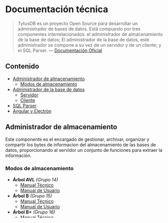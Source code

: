 # Documentación técnica
> TytusDB es un proyecto Open Source para desarrollar un administrador de bases de datos. Está compuesto por tres componentes interrelacionados: el administrador de almacenamiento de la base de datos; El administrador de la base de datos, este administrador se compone a su vez de un servidor y de un cliente; y el SQL Parser.  — [Documentación Oficial](https://github.com/tytusdb/tytus)

## Contenido
- [Administrador de almacenamiento](#adminStorage)
    - [Modos de almacenamiento](#storageMode)
- [Administrador de la base de datos](#adminDB)
    - [Servidor](#server)
    - [Cliente](#client)
- [SQL Parser](#parser)
- [Angular y Electrón](#angularElectron)


## Administrador de almacenamiento<a name="adminStorage"></a>
Este componente es el encargado de gestionar, archivar, organizar y compartir los bytes de informacion del almacenamiento de las bases de datos, proporcionando al servidor un conjunto de funciones para extraer la información.

### Modos de almacenamiento<a name="storageMode"></a>
- **Árbol AVL** *(Grupo 14)*
    - [Manual Técnico](../storage/AVL/docs/TechnicalManual.md)
    - [Manual de Usuario](../storage/AVL/docs/UserManual.md)
- **Árbol B** *(Grupo 15)*
    - [Manual Técnico](../storage/BTree/docs/Manual_de_Usuario.md)
    - [Manual de Usuario](../storage/BTree/docs/Manual_Tecnico.md)
- **Árbol B+** *(Grupo 16)*
    - [Manual Técnico](../storage/BPTree/doc/techManual_doc.md)
    - [Manual de Usuario](../storage/BPTree/doc/userManual_doc.md)
- **ISAM** *(Grupo 17)*
    - [Manual Técnico](../storage/ISAM/doc/Technical_guide.md)
    - [Manual de Usuario](../storage/ISAM/doc/user_guide.md)
- **Tablas Hash** *(Grupo 18)*
    - [Manual Técnico](../storage/Hash/docs/Manual_tecnico.md)
    - [Manual de Usuario](../storage/Hash/docs/Manual_de_usuario.md)
- Archivos JSON

## Administrador de la base de datos<a name="adminDB"></a>
### Servidor<a name="server"></a>
Es un servidor http. Se debe seleccionar un puerto adecuado que no tenga conflictos con otros servidores. Se tiene un usuario admin y su contraseña. Además, se puede crear n usuarios configurando el acceso a las bases de datos.

Componente utilizado *Grupo 5:*
- [Manual](../server/README.md)

### Cliente<a name="client"></a>
Es un cliente que para algunos equipos será web y para otros será una aplicación de escritorio. Este cliente se conectará al servidor y podrá hacer la mayoría de las operaciones que hace pgadmin de PostgreSQL. Dentro del cliente, cuando se navegue dentro de las diferentes bases de datos que existen se puede invocar un editor de queries.

Componente utilizado *Grupo 5:*
- [Manual Técnico](../client/team05/TECNICO.md)
- [Manual de Usuario](../client/team05/README.md)

## SQL Parser<a name="parser"></a>
Este componente proporciona al servidor una función encargada de interpretar sentencias del subconjunto del lenguaje SQL especificado en la [sintáxis](../docs/sql_syntax/README.md).

Componente utilizado *Grupo 28:*
- [Manual Técnico](../parserT28/docs/Manual_Tecnico.md)
- [Manual de Usuario](../parserT28/docs/Manual_de_Usuario.md)

## Angular y Electrón<a name="angularElectron"></a>
### Configurando Electrón
Se crea un archivo Typescript llamado “main.ts” y otro de tipo JSON llamado “tsconfig.json”, donde se añade la configuración de Typescript dentro de la carpeta “electron”.
Esta carpeta es la que se crea en la carpeta raíz de la app el cual será el back-end de Electron y es donde se va a configurar todos los eventos relacionados con Electron.

Se modifica el archivo "tsconfig.json" tomando en cuenta que outDir se ubicará en "./dist" y el tipo de module que se usa es "commonjs", donde se esta montando el apartado de Electrón. Se ubica en el fichero “main.ts”, que será el encargado de lanzar nuestra app Angular, como una aplicación de Escritorio con Electrón.

### Definiendo el fichero principal de Electrón
Primero se añade los imports necesarios y se hace la referencia a la ventana del navegador.
También se registran algunos listener para tener las notificaciones del estado de la app, y se crea una nueva ventana de Electron para colocar nuestra aplicación Angular.

### Integrando Angular en Electrón

### Compilando main.ts e inicializar Electrón
